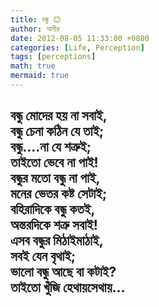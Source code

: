```yaml
---
title: বন্ধু 😊
author: আবীর
date: 2012-08-05 11:33:00 +0800
categories: [Life, Perception]
tags: [perceptions]
math: true
mermaid: true
---
```


<p><h2>
বন্ধু মোদের হয় না সবাই,<br>
       বন্ধু চেনা কঠিন যে তাই;<br>
          বন্ধু....না যে শত্রুই;<br>
তাইতো ভেবে না পাই!<br>
  বন্ধুর মতো বন্ধু না পাই,<br>
  মনের ভেতর কষ্ট সেটাই;<br>
বহিরাদিকে বন্ধু কতই,<br>
        অন্তরদিকে শত্রু সবাই!<br>
এসব বন্ধুর মিঠাইমাঠাই,<br>
   সবই যেন বৃথাই;<br>
ভালো বন্ধু আছে বা কটাই?<br>
 তাইতো খুঁজি হেথায়সেথায়...
 </h2></p>
